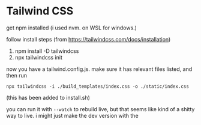 # Tailwind CSS

get npm installed (i used nvm. on WSL for windows.)

follow install steps (from https://tailwindcss.com/docs/installation)

1. npm install -D tailwindcss
1. npx tailwindcss init

now you have a tailwind.config.js. make sure it has relevant files listed, and then run

    npx tailwindcss -i ./build_templates/index.css -o ./static/index.css
    
(this has been added to install.sh)

you can run it with `--watch` to rebuild live, but that seems like kind of a shitty way to live. i might just make the
dev version with the <script> tag live in dev.

# TODO

make techniques into a richer data structure, so I can generate valid rulesets and such from it